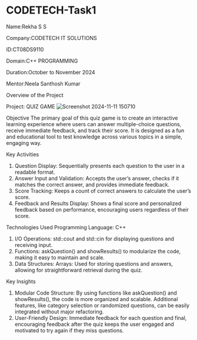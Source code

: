 # CODETECH-Task1

Name:Rekha S S

Company:CODETECH IT SOLUTIONS

ID:CT08DS9110

Domain:C++ PROGRAMMING

Duration:October to November 2024

Mentor:Neela Santhosh Kumar

Overview of the Project

Project: QUIZ GAME
![Screenshot 2024-11-11 150710](https://github.com/user-attachments/assets/636988f1-bda5-4c0f-88b0-0ffffebdf252)


Objective
The primary goal of this quiz game is to create an interactive learning experience where users can answer multiple-choice questions, receive immediate feedback, and track their score. It is designed as a fun and educational tool to test knowledge across various topics in a simple, engaging way.


Key Activities

1. Question Display: Sequentially presents each question to the user in a readable format.
2. Answer Input and Validation: Accepts the user’s answer, checks if it matches the correct answer, and provides immediate feedback.
3. Score Tracking: Keeps a count of correct answers to calculate the user’s score.
4. Feedback and Results Display: Shows a final score and personalized feedback based on performance, encouraging users regardless of their score.


Technologies Used
Programming Language: C++
1. I/O Operations: std::cout and std::cin for displaying questions and receiving input.
2. Functions: askQuestion() and showResults() to modularize the code, making it easy to maintain and scale.
3. Data Structures:
Arrays: Used for storing questions and answers, allowing for straightforward retrieval during the quiz.

Key Insights
1. Modular Code Structure: By using functions like askQuestion() and showResults(), the code is more organized and scalable. Additional features, like category selection or randomized questions, can be easily integrated without major refactoring.
2. User-Friendly Design: Immediate feedback for each question and final, encouraging feedback after the quiz keeps the user engaged and motivated to try again if they miss questions.

